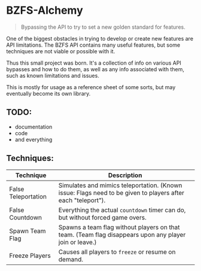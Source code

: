 # BZFS-Alchemy

> Bypassing the API to try to set a new golden standard for features.

One of the biggest obstacles in trying to develop or create new features are API limitations. The BZFS API contains many useful features, but some techniques are not viable or possible with it.

Thus this small project was born. It's a collection of info on various API bypasses and how to do them, as well as any info associated with them, such as known limitations and issues.

This is mostly for usage as a reference sheet of some sorts, but may eventually become its own library.

## TODO:
* documentation
* code
* and everything

## Techniques:
| Technique | Description |
|-----------|-------------|
| False Teleportation | Simulates and mimics teleportation. (Known issue: Flags need to be given to players after each "teleport"). |
| False Countdown | Everything the actual `countdown` timer can do, but without forced game overs. |
| Spawn Team Flag |  Spawns a team flag without players on that team. (Team flag disappears upon any player join or leave.) |
| Freeze Players | Causes all players to `freeze` or resume on demand. |
